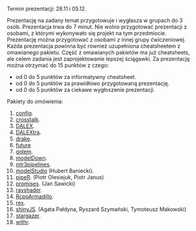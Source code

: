 Termin prezentacji: 28.11 i 05.12.

Prezentację na zadany temat przygotowuje i wygłasza w grupach do 3 osób. Prezentacja trwa do 7 minut. Nie wolno przygotować prezentacji z osobami, z którymi wykonywało się projekt na tym przedmiocie. Prezentację można przygotować z osobami z innej grupy ćwiczeniowej. Każda prezentacja powinna być również uzupełniona cheatsheetem z omawianego pakietu. Część z omawianych pakietów ma już cheatsheets, ale celem zadania jest zaprojektowanie lepszej ściągawki. Za prezentację można otrzymać do 15 punktów z czego:

 - od 0 do 5 punktów za informatywny cheatsheet.
 - od 0 do 5 punktów za prawidłowo przygotowaną prezentację.
 - od 0 do 5 punktów za ciekawe wygłoszenie prezentacji.

Pakiety do omówienia:

1. [config](https://github.com/rstudio/config).
1. [crosstalk](https://github.com/rstudio/crosstalk).
1. [DALEX](https://github.com/ModelOriented/DALEX).
1. [DALEXtra](https://github.com/ModelOriented/DALEXtra).
1. [drake](https://github.com/ropensci/drake).
1. [future](https://github.com/HenrikBengtsson/future)
1. [golem](https://github.com/ThinkR-open/golem).
1. [modelDown](https://github.com/ModelOriented/modelDown).
1. [mlr3pipelines](https://github.com/mlr-org/mlr3pipelines).
1. [modelStudio](https://github.com/ModelOriented/modelStudio) (Hubert Baniecki). 
1. [pipeR](https://github.com/renkun-ken/pipeR). (Piotr Olesiejuk, Piotr Janus)
1. [promises](https://github.com/rstudio/promises). (Jan Sawicki) 
1. [rayshader](https://github.com/tylermorganwall/rayshader).
1. [RcppArmadillo](https://github.com/RcppCore/RcppArmadillo).
1. [rex](https://github.com/kevinushey/rex).
1. [shinyJS](https://github.com/daattali/shinyjs). (Agata Pałdyna, Ryszard Szymański, Tymoteusz Makowski)
1. [stargazer](https://github.com/cran/stargazer).
1. [withr](https://github.com/r-lib/withr).
